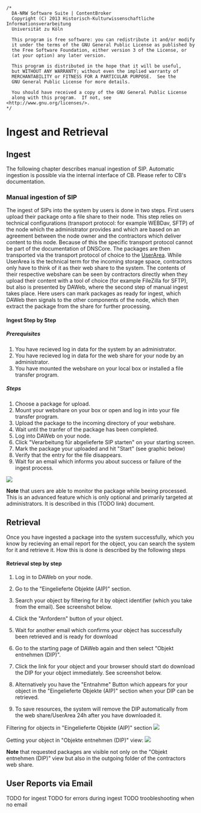 	/*
	  DA-NRW Software Suite | ContentBroker
	  Copyright (C) 2013 Historisch-Kulturwissenschaftliche Informationsverarbeitung
	  Universität zu Köln
	
	  This program is free software: you can redistribute it and/or modify
	  it under the terms of the GNU General Public License as published by
	  the Free Software Foundation, either version 3 of the License, or
	  (at your option) any later version.
	
	  This program is distributed in the hope that it will be useful,
	  but WITHOUT ANY WARRANTY; without even the implied warranty of
	  MERCHANTABILITY or FITNESS FOR A PARTICULAR PURPOSE.  See the
	  GNU General Public License for more details.
	
	  You should have received a copy of the GNU General Public License
	  along with this program.  If not, see <http://www.gnu.org/licenses/>.
	*/
	
# Ingest and Retrieval

## Ingest 

The following chapter describes manual ingestion of SIP. Automatic ingestion is possible via the 
internal interface of CB. Please refer to CB's documentation. 

### Manual ingestion of SIP 

The ingest of SIPs into the system by users is done in two steps. First users upload their
package onto a file share to their node. This step relies on technical configurations
(transport protocol: for example WEBDav, SFTP)
 of the node which the administrator provides and which are based on an agreement 
between the node owner and the contractors which deliver content to this node. 
Because of this the specific transport protocol cannot be part of the documentation of
DNSCore.
The packages are then transported via the transport protocol of choice to the 
[UserArea](https://github.com/da-nrw/DNSCore/blob/master/ContentBroker/src/main/markdown/processing_stages.md#userarea). While UserArea is the technical term for the incoming
storage space, contractors only have to think of it as their web share to the system.
The contents of their respective webshare can be seen by contractors directly when
they upload their content with a tool of choice (for example FileZilla for SFTP),
but also is presented by DAWeb, where the second step of manual ingest takes place.
Here users can mark packages as ready for ingest, which DAWeb then signals to the 
other components of the node, which then extract the package from the share for 
further processing.

#### Ingest Step by Step

##### Prerequisites

1. You have recieved log in data for the system by an administrator.
2. You have recieved log in data for the web share for your node by an administrator.
3. You have mounted the webshare on your local box or installed a file transfer program.

##### Steps

1. Choose a package for upload.
1. Mount your webshare on your box or open and log in into your file transfer program.
1. Upload the package to the incoming directory of your webshare.
1. Wait until the tranfer of the package has been completed.
1. Log into DAWeb on your node.
1. Click "Verarbeitung für abgelieferte SIP starten" on your starting screen.
1. Mark the package your uploaded and hit "Start" (see graphic below)
1. Verify that the entry for the file disappears.
1. Wait for an email which informs you about success or failure of the ingest process.

![](https://raw2.github.com/da-nrw/DNSCore/master/DAWeb/doc/ingest_1.png)

**Note** that users are able to monitor the package while beeing processed.
This is an advanced feature which is only optional and primarily targeted at 
administrators. It is described in this (TODO link) document.

## Retrieval 

Once you have ingested a package into the system successfully, which you know by
recieving an email report for the object, you can search the system for it and retrieve
it. How this is done is described by the following steps

#### Retrieval step by step

1. Log in to DAWeb on your node.
2. Go to the "Eingelieferte Objekte (AIP)" section.
3. Search your object by filtering for it by object identifier (which you take from the email). See screenshot below.
1. Click the "Anfordern" button of your object.
1. Wait for another email which confirms your object has successfully been retrieved and is ready for download

1. Go to the starting page of DAWeb again and then select "Objekt entnehmen (DIP)".
1. Click the link for your object and your browser should start do download the 
DIP for your object immediately. See screenshot below.
1. Alternatively you have the "Entnahme" Button which appears for your object in the "Eingelieferte Objekte (AIP)" section when your DIP can be retrieved.
1. To save resources, the system will remove the DIP automatically from the web share/UserArea 24h after you have downloaded it.

Filtering for objects in "Eingelieferte Objekte (AIP)" section
![](https://raw2.github.com/da-nrw/DNSCore/master/DAWeb/doc/retrieval_1.png)

Getting your object in "Objekte entnehmen (DIP)" view:
![](https://raw2.github.com/da-nrw/DNSCore/master/DAWeb/doc/retrieval_2.png)

**Note** that requested packages are visible not only on the "Objekt entnehmen (DIP)" view but also in the outgoing folder of the contractors web share.

## User Reports via Email

TODO for ingest
TODO for errors during ingest
TODO troobleshooting when no email





